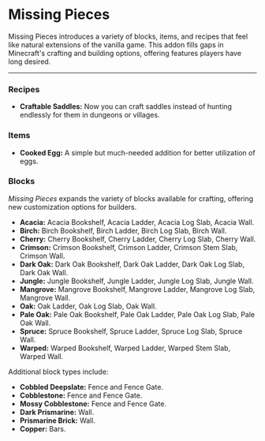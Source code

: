 # Missing Pieces

Missing Pieces  introduces a variety of blocks, items, and recipes that feel like natural extensions of the vanilla game. This addon fills gaps in Minecraft's crafting and building options, offering features players have long desired.  

---

### **Recipes**  
- **Craftable Saddles:** Now you can craft saddles instead of hunting endlessly for them in dungeons or villages.  

### **Items**  
- **Cooked Egg:** A simple but much-needed addition for better utilization of eggs.  

### **Blocks**  
*Missing Pieces* expands the variety of blocks available for crafting, offering new customization options for builders. 

- **Acacia:** Acacia Bookshelf, Acacia Ladder, Acacia Log Slab, Acacia Wall.  
- **Birch:** Birch Bookshelf, Birch Ladder, Birch Log Slab, Birch Wall.  
- **Cherry:** Cherry Bookshelf, Cherry Ladder, Cherry Log Slab, Cherry Wall.  
- **Crimson:** Crimson Bookshelf, Crimson Ladder, Crimson Stem Slab, Crimson Wall.  
- **Dark Oak:** Dark Oak Bookshelf, Dark Oak Ladder, Dark Oak Log Slab, Dark Oak Wall.  
- **Jungle:** Jungle Bookshelf, Jungle Ladder, Jungle Log Slab, Jungle Wall.  
- **Mangrove:** Mangrove Bookshelf, Mangrove Ladder, Mangrove Log Slab, Mangrove Wall.  
- **Oak:** Oak Ladder, Oak Log Slab, Oak Wall.  
- **Pale Oak:** Pale Oak Bookshelf, Pale Oak Ladder, Pale Oak Log Slab, Pale Oak Wall.  
- **Spruce:** Spruce Bookshelf, Spruce Ladder, Spruce Log Slab, Spruce Wall.  
- **Warped:** Warped Bookshelf, Warped Ladder, Warped Stem Slab, Warped Wall.  

Additional block types include:  
- **Cobbled Deepslate:** Fence and Fence Gate.  
- **Cobblestone:** Fence and Fence Gate.  
- **Mossy Cobblestone:** Fence and Fence Gate.  
- **Dark Prismarine:** Wall.  
- **Prismarine Brick:** Wall.  
- **Copper:** Bars.  

